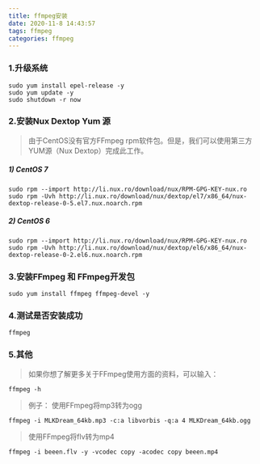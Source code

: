 ```yaml
---
title: ffmpeg安装
date: 2020-11-8 14:43:57
tags: ffmpeg
categories: ffmpeg
---
```

### 1.升级系统
```
sudo yum install epel-release -y
sudo yum update -y
sudo shutdown -r now
```

### 2.安装Nux Dextop Yum 源

> 由于CentOS没有官方FFmpeg rpm软件包。但是，我们可以使用第三方YUM源（Nux Dextop）完成此工作。

##### 1) CentOS 7
```
sudo rpm --import http://li.nux.ro/download/nux/RPM-GPG-KEY-nux.ro
sudo rpm -Uvh http://li.nux.ro/download/nux/dextop/el7/x86_64/nux-dextop-release-0-5.el7.nux.noarch.rpm
```

##### 2) CentOS 6
```
sudo rpm --import http://li.nux.ro/download/nux/RPM-GPG-KEY-nux.ro
sudo rpm -Uvh http://li.nux.ro/download/nux/dextop/el6/x86_64/nux-dextop-release-0-2.el6.nux.noarch.rpm
```
### 3.安装FFmpeg 和 FFmpeg开发包
```
sudo yum install ffmpeg ffmpeg-devel -y
```

### 4.测试是否安装成功
```
ffmpeg
```
### 5.其他
> 如果你想了解更多关于FFmpeg使用方面的资料，可以输入：
```
ffmpeg -h
```

> 例子：
使用FFmpeg将mp3转为ogg
```
ffmpeg -i MLKDream_64kb.mp3 -c:a libvorbis -q:a 4 MLKDream_64kb.ogg
```
> 使用FFmpeg将flv转为mp4
```
ffmpeg -i beeen.flv -y -vcodec copy -acodec copy beeen.mp4
```
